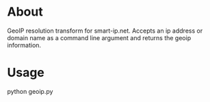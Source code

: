 # About 

GeoIP resolution transform for smart-ip.net. Accepts 
an ip address or domain name as a command line argument 
and returns the geoip information. 

# Usage

python geoip.py <argument>
